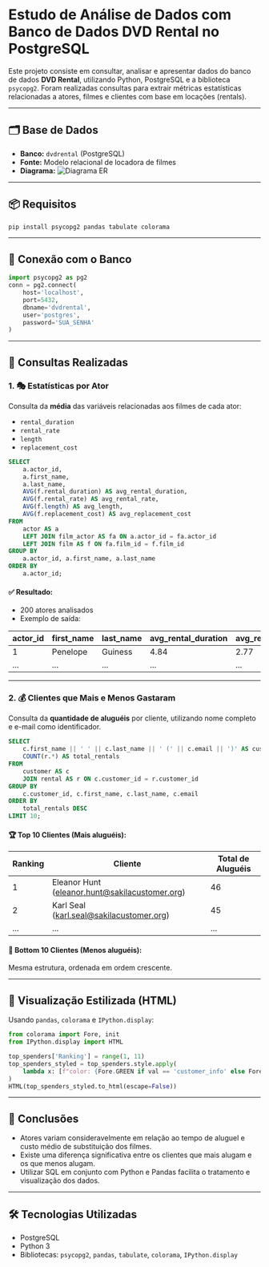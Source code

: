# Estudo de Análise de Dados com Banco de Dados DVD Rental no PostgreSQL

Este projeto consiste em consultar, analisar e apresentar dados do banco de dados **DVD Rental**, utilizando Python, PostgreSQL e a biblioteca `psycopg2`. Foram realizadas consultas para extrair métricas estatísticas relacionadas a atores, filmes e clientes com base em locações (rentals).

---

## 🗂️ Base de Dados

- **Banco:** `dvdrental` (PostgreSQL)
- **Fonte:** Modelo relacional de locadora de filmes
- **Diagrama:** ![Diagrama ER](dvd-rental-sample-database-diagram.png)

---

## 📦 Requisitos

```bash
pip install psycopg2 pandas tabulate colorama
````

---

## 🔧 Conexão com o Banco

```python
import psycopg2 as pg2
conn = pg2.connect(
    host='localhost',
    port=5432,
    dbname='dvdrental',
    user='postgres',
    password='SUA_SENHA'
)
```

---

## 🎯 Consultas Realizadas

### 1. 🎭 Estatísticas por Ator

Consulta da **média** das variáveis relacionadas aos filmes de cada ator:

* `rental_duration`
* `rental_rate`
* `length`
* `replacement_cost`

```sql
SELECT
    a.actor_id,
    a.first_name,
    a.last_name,
    AVG(f.rental_duration) AS avg_rental_duration,
    AVG(f.rental_rate) AS avg_rental_rate,
    AVG(f.length) AS avg_length,
    AVG(f.replacement_cost) AS avg_replacement_cost
FROM
    actor AS a
    LEFT JOIN film_actor AS fa ON a.actor_id = fa.actor_id
    LEFT JOIN film AS f ON fa.film_id = f.film_id
GROUP BY
    a.actor_id, a.first_name, a.last_name
ORDER BY
    a.actor_id;
```

#### ✅ Resultado:

* 200 atores analisados
* Exemplo de saída:

| actor\_id | first\_name | last\_name | avg\_rental\_duration | avg\_rental\_rate | avg\_length | avg\_replacement\_cost |
| --------- | ----------- | ---------- | --------------------- | ----------------- | ----------- | ---------------------- |
| 1         | Penelope    | Guiness    | 4.84                  | 2.77              | 101.1       | 18.78                  |
| ...       | ...         | ...        | ...                   | ...               | ...         | ...                    |

---

### 2. 💰 Clientes que Mais e Menos Gastaram

Consulta da **quantidade de aluguéis** por cliente, utilizando nome completo e e-mail como identificador.

```sql
SELECT
    c.first_name || ' ' || c.last_name || ' (' || c.email || ')' AS customer_info,
    COUNT(r.*) AS total_rentals
FROM
    customer AS c
    JOIN rental AS r ON c.customer_id = r.customer_id
GROUP BY
    c.customer_id, c.first_name, c.last_name, c.email
ORDER BY
    total_rentals DESC
LIMIT 10;
```

#### 🏆 Top 10 Clientes (Mais aluguéis):

| Ranking | Cliente                                                                                  | Total de Aluguéis |
| ------- | ---------------------------------------------------------------------------------------- | ----------------- |
| 1       | Eleanor Hunt ([eleanor.hunt@sakilacustomer.org](mailto:eleanor.hunt@sakilacustomer.org)) | 46                |
| 2       | Karl Seal ([karl.seal@sakilacustomer.org](mailto:karl.seal@sakilacustomer.org))          | 45                |
| ...     | ...                                                                                      | ...               |

#### 🧾 Bottom 10 Clientes (Menos aluguéis):

Mesma estrutura, ordenada em ordem crescente.

---

## 🎨 Visualização Estilizada (HTML)

Usando `pandas`, `colorama` e `IPython.display`:

```python
from colorama import Fore, init
from IPython.display import HTML

top_spenders['Ranking'] = range(1, 11)
top_spenders_styled = top_spenders.style.apply(
    lambda x: [f"color: {Fore.GREEN if val == 'customer_info' else Fore.CYAN}" for val in x.index], axis=1
)
HTML(top_spenders_styled.to_html(escape=False))
```

---

## 🧠 Conclusões

* Atores variam consideravelmente em relação ao tempo de aluguel e custo médio de substituição dos filmes.
* Existe uma diferença significativa entre os clientes que mais alugam e os que menos alugam.
* Utilizar SQL em conjunto com Python e Pandas facilita o tratamento e visualização dos dados.

---

## 🛠️ Tecnologias Utilizadas

* PostgreSQL
* Python 3
* Bibliotecas: `psycopg2`, `pandas`, `tabulate`, `colorama`, `IPython.display`
